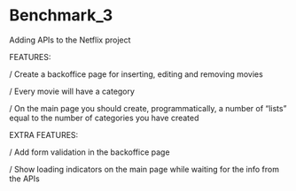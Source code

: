 # Benchmark_3
Adding APIs to the Netflix project


FEATURES:

/ Create a backoffice page for inserting, editing and removing movies 

/ Every movie will have a category

/ On the main page you should create, programmatically, a number of “lists” equal to the number of categories you have created

 

EXTRA FEATURES:

/ Add form validation in the backoffice page

/ Show loading indicators on the main page while waiting for the info from the APIs